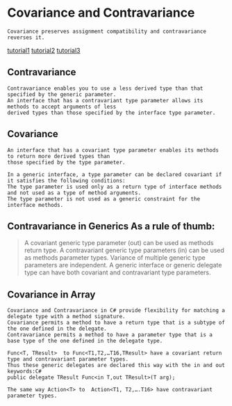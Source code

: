 ﻿# Covariance and Contravariance
```
Covariance preserves assignment compatibility and contravariance reverses it.
```

[tutorial1](https://blog.ndepend.com/covariance-and-contravariance-in-csharp-explained/)
[tutorial2](https://www.teixeira-soft.com/bluescreen/2016/03/01/c-understanding-in-and-out-generic-modifier/)
[tutorial3](https://blog.ndepend.com/covariance-and-contravariance-in-csharp-explained/)


## Contravariance
```
Contravariance enables you to use a less derived type than that specified by the generic parameter.
An interface that has a contravariant type parameter allows its methods to accept arguments of less 
derived types than those specified by the interface type parameter.
```

## Covariance
```
An interface that has a covariant type parameter enables its methods to return more derived types than 
those specified by the type parameter. 
```

```
In a generic interface, a type parameter can be declared covariant if it satisfies the following conditions:
The type parameter is used only as a return type of interface methods and not used as a type of method arguments.
The type parameter is not used as a generic constraint for the interface methods.
```

## Contravariance in Generics As a rule of thumb:
> A covariant generic type parameter (out) can be used as methods return type.
> A contravariant generic type parameters (in) can be used as methods parameter types.
> Variance of multiple generic type parameters are independent. A generic interface or 
> generic delegate type can have both covariant and contravariant type parameters.


## Covariance in Array
```
Covariance and Contravariance in C# provide flexibility for matching a delegate type with a method signature.
Covariance permits a method to have a return type that is a subtype of the one defined in the delegate.
Contravariance permits a method to have a parameter type that is a base type of the one defined in the delegate type.
```
```
Func<T, TResult>  to Func<T1,T2,…T16,TResult> have a covariant return type and contravariant parameter types. 
Thus these generic delegates are declared this way with the in and out keywords:C# 
public delegate TResult Func<in T,out TResult>(T arg);

The same way Action<T> to  Action<T1, T2,….T16> have contravariant parameter types.

```